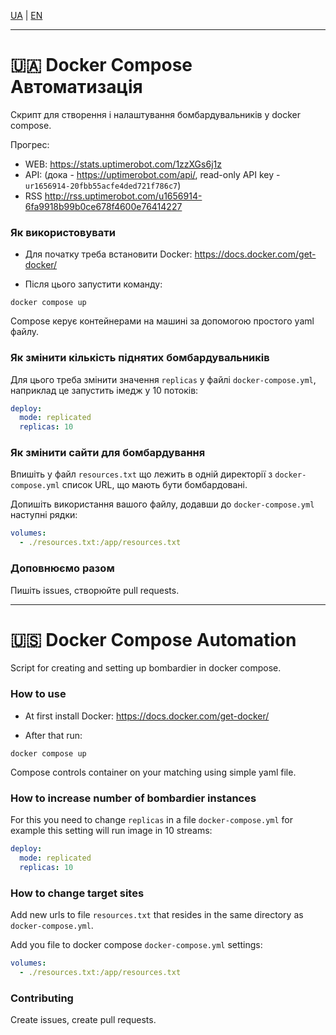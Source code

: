 [UA](#-docker-compose-автоматизація) | [EN](#-docker-compose-automation)

---

# 🇺🇦 Docker Compose Автоматизація

Скрипт для створення і налаштування бомбардувальників у docker compose.

Прогрес:

- WEB: https://stats.uptimerobot.com/1zzXGs6j1z
- API: (дока - https://uptimerobot.com/api/, read-only API key - `ur1656914-20fbb55acfe4ded721f786c7`)
- RSS http://rss.uptimerobot.com/u1656914-6fa9918b99b0ce678f4600e76414227

### Як використовувати

- Для початку треба встановити Docker: https://docs.docker.com/get-docker/

- Після цього запустити команду:

```shell
docker compose up
```

Compose керує контейнерами на машині за допомогою простого yaml файлу.

### Як змінити кількість піднятих бомбардувальників

Для цього треба змінити значення `replicas` у файлі `docker-compose.yml`, наприклад це запустить імедж у 10 потоків:

```yaml
deploy:
  mode: replicated
  replicas: 10
```

### Як змінити сайти для бомбардування

Впишіть у файл `resources.txt` що лежить в одній директорії з `docker-compose.yml` список URL, що мають бути бомбардовані.

Допишіть використання вашого файлу, додавши до `docker-compose.yml` наступні рядки:

```yaml
volumes:
  - ./resources.txt:/app/resources.txt
```

### Доповнюємо разом

Пишіть issues, створюйте pull requests.

---

# 🇺🇸 Docker Compose Automation

Script for creating and setting up bombardier in docker compose.

### How to use

- At first install Docker: https://docs.docker.com/get-docker/

- After that run:

```shell
docker compose up
```

Compose controls container on your matching using simple yaml file.

### How to increase number of bombardier instances

For this you need to change `replicas` in a file `docker-compose.yml`
for example this setting will run image in 10 streams:

```yaml
deploy:
  mode: replicated
  replicas: 10
```

### How to change target sites

Add new urls to file `resources.txt` that resides in the same directory as `docker-compose.yml`.


Add you file to docker compose `docker-compose.yml` settings:
```yaml
volumes:
  - ./resources.txt:/app/resources.txt
```

### Contributing

Create issues, create pull requests.
